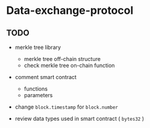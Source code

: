 # Data-exchange-protocol

## TODO
- merkle tree library
  - merkle tree off-chain structure
  - check merkle tree on-chain function

- comment smart contract
  - functions
  - parameters

- change `block.timestamp` for `block.number`

- review data types used in smart contract ( `bytes32` )
